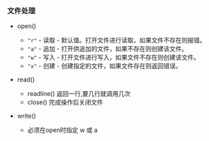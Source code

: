 ### 文件处理

- open()

  - `"r"` - 读取 - 默认值。打开文件进行读取，如果文件不存在则报错。
  - `"a"` - 追加 - 打开供追加的文件，如果不存在则创建该文件。
  - `"w"` - 写入 - 打开文件进行写入，如果文件不存在则创建该文件。
  - `"x"` - 创建 - 创建指定的文件，如果文件存在则返回错误。

- read()

  - readline() 返回一行,要几行就调用几次
  - close() 完成操作后关闭文件

- write()

  - 必须在open时指定 w 或 a

  